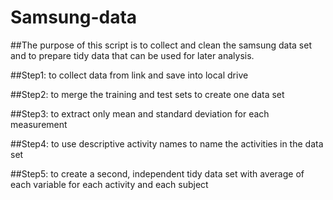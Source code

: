 Samsung-data
============
##The purpose of this script is to collect and clean the samsung data set and to prepare tidy data that can be used for later analysis.

##Step1: to collect data from link and save into local drive

##Step2: to merge the training and test sets to create one data set

##Step3: to extract only mean and standard deviation for each measurement

##Step4: to use descriptive activity names to name the activities in the data set

##Step5: to create a second, independent tidy data set with average of each variable for each activity and each subject
